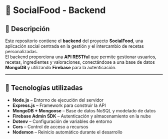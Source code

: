 # 🍔 SocialFood - Backend

## 📝 Descripción
Este repositorio contiene el **backend** del proyecto **SocialFood**, una aplicación social centrada en la gestión y el intercambio de recetas personalizadas.  
El backend proporciona una **API RESTful** que permite gestionar usuarios, recetas, ingredientes y valoraciones, conectándose a una base de datos **MongoDB** y utilizando **Firebase** para la autenticación.

---

## 🧰 Tecnologías utilizadas
- **Node.js** – Entorno de ejecución del servidor  
- **Express.js** – Framework para construir la API  
- **MongoDB + Mongoose** – Base de datos NoSQL y modelado de datos  
- **Firebase Admin SDK** – Autenticación y almacenamiento en la nube  
- **Dotenv** – Configuración de variables de entorno  
- **Cors** – Control de acceso a recursos  
- **Nodemon** – Reinicio automático durante el desarrollo  